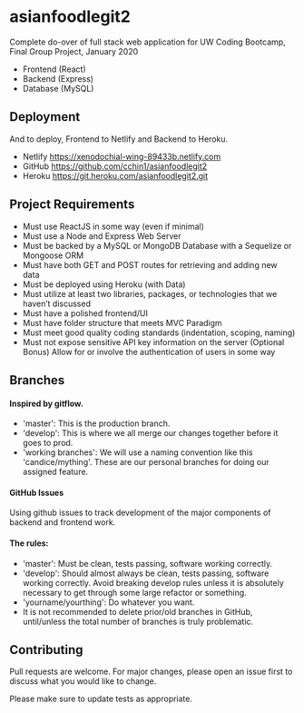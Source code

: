 # asianfoodlegit2
Complete do-over of full stack web application for UW Coding Bootcamp, Final Group Project, January 2020

* Frontend (React)
* Backend (Express)
* Database (MySQL)

## Deployment
And to deploy, Frontend to Netlify and Backend to Heroku.
* Netlify  https://xenodochial-wing-89433b.netlify.com
* GitHub  https://github.com/cchin1/asianfoodlegit2
* Heroku  https://git.heroku.com/asianfoodlegit2.git

## Project Requirements
* Must use ReactJS in some way (even if minimal)
* Must use a Node and Express Web Server
* Must be backed by a MySQL or MongoDB Database with a Sequelize or Mongoose ORM
* Must have both GET and POST routes for retrieving and adding new data
* Must be deployed using Heroku (with Data)
* Must utilize at least two libraries, packages, or technologies that we haven’t discussed
* Must have a polished frontend/UI
* Must have folder structure that meets MVC Paradigm
* Must meet good quality coding standards (indentation, scoping, naming)
* Must not expose sensitive API key information on the server (Optional Bonus) Allow for or involve the authentication of users in some way

## Branches

#### Inspired by gitflow.
* 'master': This is the production branch.
* 'develop': This is where we all merge our changes together before it goes to prod.
* 'working branches': We will use a naming convention like this 'candice/mything'.  These are our personal branches for doing our assigned feature.

#### GitHub Issues
Using github issues to track development of the major components of backend and frontend work.

#### The rules:
* 'master': Must be clean, tests passing, software working correctly.
* 'develop': Should almost always be clean, tests passing, software working correctly. Avoid breaking develop rules unless it is absolutely necessary to get through some large refactor or something.
* 'yourname/yourthing': Do whatever you want.
* It is not recommended to delete prior/old branches in GitHub, until/unless the total number of branches is truly problematic.

## Contributing
Pull requests are welcome. For major changes, please open an issue first to discuss what you would like to change.

Please make sure to update tests as appropriate.



